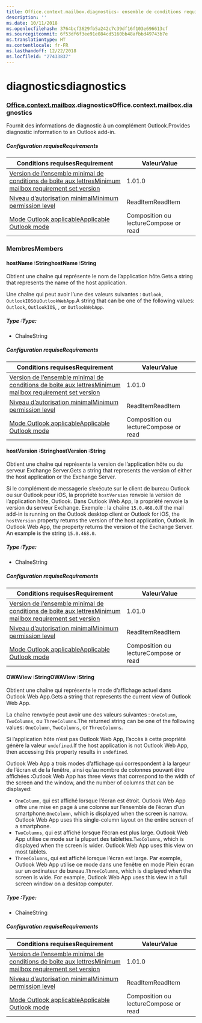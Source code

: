 ```yaml
---
title: Office.context.mailbox.diagnostics- ensemble de conditions requises 1.4
description: ''
ms.date: 10/11/2018
ms.openlocfilehash: 3764bcf3629fb5a242c7c39df16f103e696613cf
ms.sourcegitcommit: 6f53df6f3ee91e084cd5160bb48afbbd49743b7e
ms.translationtype: HT
ms.contentlocale: fr-FR
ms.lasthandoff: 12/22/2018
ms.locfileid: "27433837"
---
```

# <a name="diagnostics"></a><span data-ttu-id="c8e07-102">diagnostics</span><span class="sxs-lookup"><span data-stu-id="c8e07-102">diagnostics</span></span>

### <a name="officeofficemdcontextofficecontextmdmailboxofficecontextmailboxmddiagnostics"></a><span data-ttu-id="c8e07-103">[Office](Office.md)[.context](Office.context.md)[.mailbox](Office.context.mailbox.md).diagnostics</span><span class="sxs-lookup"><span data-stu-id="c8e07-103">Office.context.mailbox.diagnostics</span></span>

<span data-ttu-id="c8e07-104">Fournit des informations de diagnostic à un complément Outlook.</span><span class="sxs-lookup"><span data-stu-id="c8e07-104">Provides diagnostic information to an Outlook add-in.</span></span>

##### <a name="requirements"></a><span data-ttu-id="c8e07-105">Configuration requise</span><span class="sxs-lookup"><span data-stu-id="c8e07-105">Requirements</span></span>

|<span data-ttu-id="c8e07-106">Conditions requises</span><span class="sxs-lookup"><span data-stu-id="c8e07-106">Requirement</span></span>| <span data-ttu-id="c8e07-107">Valeur</span><span class="sxs-lookup"><span data-stu-id="c8e07-107">Value</span></span>|
|---|---|
|[<span data-ttu-id="c8e07-108">Version de l’ensemble minimal de conditions de boîte aux lettres</span><span class="sxs-lookup"><span data-stu-id="c8e07-108">Minimum mailbox requirement set version</span></span>](/office/dev/add-ins/reference/requirement-sets/outlook-api-requirement-sets)| <span data-ttu-id="c8e07-109">1.0</span><span class="sxs-lookup"><span data-stu-id="c8e07-109">1.0</span></span>|
|[<span data-ttu-id="c8e07-110">Niveau d’autorisation minimal</span><span class="sxs-lookup"><span data-stu-id="c8e07-110">Minimum permission level</span></span>](https://docs.microsoft.com/outlook/add-ins/understanding-outlook-add-in-permissions)| <span data-ttu-id="c8e07-111">ReadItem</span><span class="sxs-lookup"><span data-stu-id="c8e07-111">ReadItem</span></span>|
|[<span data-ttu-id="c8e07-112">Mode Outlook applicable</span><span class="sxs-lookup"><span data-stu-id="c8e07-112">Applicable Outlook mode</span></span>](https://docs.microsoft.com/outlook/add-ins/#extension-points)| <span data-ttu-id="c8e07-113">Composition ou lecture</span><span class="sxs-lookup"><span data-stu-id="c8e07-113">Compose or read</span></span>|

### <a name="members"></a><span data-ttu-id="c8e07-114">Membres</span><span class="sxs-lookup"><span data-stu-id="c8e07-114">Members</span></span>

####  <a name="hostname-string"></a><span data-ttu-id="c8e07-115">hostName :String</span><span class="sxs-lookup"><span data-stu-id="c8e07-115">hostName :String</span></span>

<span data-ttu-id="c8e07-116">Obtient une chaîne qui représente le nom de l’application hôte.</span><span class="sxs-lookup"><span data-stu-id="c8e07-116">Gets a string that represents the name of the host application.</span></span>

<span data-ttu-id="c8e07-117">Une chaîne qui peut avoir l’une des valeurs suivantes : `Outlook`, `OutlookIOS`ou`OutlookWebApp`.</span><span class="sxs-lookup"><span data-stu-id="c8e07-117">A string that can be one of the following values: `Outlook`, `OutlookIOS`, , or `OutlookWebApp`.</span></span>

##### <a name="type"></a><span data-ttu-id="c8e07-118">Type :</span><span class="sxs-lookup"><span data-stu-id="c8e07-118">Type:</span></span>

*   <span data-ttu-id="c8e07-119">Chaîne</span><span class="sxs-lookup"><span data-stu-id="c8e07-119">String</span></span>

##### <a name="requirements"></a><span data-ttu-id="c8e07-120">Configuration requise</span><span class="sxs-lookup"><span data-stu-id="c8e07-120">Requirements</span></span>

|<span data-ttu-id="c8e07-121">Conditions requises</span><span class="sxs-lookup"><span data-stu-id="c8e07-121">Requirement</span></span>| <span data-ttu-id="c8e07-122">Valeur</span><span class="sxs-lookup"><span data-stu-id="c8e07-122">Value</span></span>|
|---|---|
|[<span data-ttu-id="c8e07-123">Version de l’ensemble minimal de conditions de boîte aux lettres</span><span class="sxs-lookup"><span data-stu-id="c8e07-123">Minimum mailbox requirement set version</span></span>](/office/dev/add-ins/reference/requirement-sets/outlook-api-requirement-sets)| <span data-ttu-id="c8e07-124">1.0</span><span class="sxs-lookup"><span data-stu-id="c8e07-124">1.0</span></span>|
|[<span data-ttu-id="c8e07-125">Niveau d’autorisation minimal</span><span class="sxs-lookup"><span data-stu-id="c8e07-125">Minimum permission level</span></span>](https://docs.microsoft.com/outlook/add-ins/understanding-outlook-add-in-permissions)| <span data-ttu-id="c8e07-126">ReadItem</span><span class="sxs-lookup"><span data-stu-id="c8e07-126">ReadItem</span></span>|
|[<span data-ttu-id="c8e07-127">Mode Outlook applicable</span><span class="sxs-lookup"><span data-stu-id="c8e07-127">Applicable Outlook mode</span></span>](https://docs.microsoft.com/outlook/add-ins/#extension-points)| <span data-ttu-id="c8e07-128">Composition ou lecture</span><span class="sxs-lookup"><span data-stu-id="c8e07-128">Compose or read</span></span>|

####  <a name="hostversion-string"></a><span data-ttu-id="c8e07-129">hostVersion :String</span><span class="sxs-lookup"><span data-stu-id="c8e07-129">hostVersion :String</span></span>

<span data-ttu-id="c8e07-130">Obtient une chaîne qui représente la version de l’application hôte ou du serveur Exchange Server.</span><span class="sxs-lookup"><span data-stu-id="c8e07-130">Gets a string that represents the version of either the host application or the Exchange Server.</span></span>

<span data-ttu-id="c8e07-p101">Si le complément de messagerie s’exécute sur le client de bureau Outlook ou sur Outlook pour iOS, la propriété `hostVersion` renvoie la version de l’application hôte, Outlook. Dans Outlook Web App, la propriété renvoie la version du serveur Exchange. Exemple : la chaîne `15.0.468.0`.</span><span class="sxs-lookup"><span data-stu-id="c8e07-p101">If the mail add-in is running on the Outlook desktop client or Outlook for iOS, the `hostVersion` property returns the version of the host application, Outlook. In Outlook Web App, the property returns the version of the Exchange Server. An example is the string `15.0.468.0`.</span></span>

##### <a name="type"></a><span data-ttu-id="c8e07-134">Type :</span><span class="sxs-lookup"><span data-stu-id="c8e07-134">Type:</span></span>

*   <span data-ttu-id="c8e07-135">Chaîne</span><span class="sxs-lookup"><span data-stu-id="c8e07-135">String</span></span>

##### <a name="requirements"></a><span data-ttu-id="c8e07-136">Configuration requise</span><span class="sxs-lookup"><span data-stu-id="c8e07-136">Requirements</span></span>

|<span data-ttu-id="c8e07-137">Conditions requises</span><span class="sxs-lookup"><span data-stu-id="c8e07-137">Requirement</span></span>| <span data-ttu-id="c8e07-138">Valeur</span><span class="sxs-lookup"><span data-stu-id="c8e07-138">Value</span></span>|
|---|---|
|[<span data-ttu-id="c8e07-139">Version de l’ensemble minimal de conditions de boîte aux lettres</span><span class="sxs-lookup"><span data-stu-id="c8e07-139">Minimum mailbox requirement set version</span></span>](/office/dev/add-ins/reference/requirement-sets/outlook-api-requirement-sets)| <span data-ttu-id="c8e07-140">1.0</span><span class="sxs-lookup"><span data-stu-id="c8e07-140">1.0</span></span>|
|[<span data-ttu-id="c8e07-141">Niveau d’autorisation minimal</span><span class="sxs-lookup"><span data-stu-id="c8e07-141">Minimum permission level</span></span>](https://docs.microsoft.com/outlook/add-ins/understanding-outlook-add-in-permissions)| <span data-ttu-id="c8e07-142">ReadItem</span><span class="sxs-lookup"><span data-stu-id="c8e07-142">ReadItem</span></span>|
|[<span data-ttu-id="c8e07-143">Mode Outlook applicable</span><span class="sxs-lookup"><span data-stu-id="c8e07-143">Applicable Outlook mode</span></span>](https://docs.microsoft.com/outlook/add-ins/#extension-points)| <span data-ttu-id="c8e07-144">Composition ou lecture</span><span class="sxs-lookup"><span data-stu-id="c8e07-144">Compose or read</span></span>|

####  <a name="owaview-string"></a><span data-ttu-id="c8e07-145">OWAView :String</span><span class="sxs-lookup"><span data-stu-id="c8e07-145">OWAView :String</span></span>

<span data-ttu-id="c8e07-146">Obtient une chaîne qui représente le mode d’affichage actuel dans Outlook Web App.</span><span class="sxs-lookup"><span data-stu-id="c8e07-146">Gets a string that represents the current view of Outlook Web App.</span></span>

<span data-ttu-id="c8e07-147">La chaîne renvoyée peut avoir une des valeurs suivantes : `OneColumn`, `TwoColumns`, ou `ThreeColumns`.</span><span class="sxs-lookup"><span data-stu-id="c8e07-147">The returned string can be one of the following values: `OneColumn`, `TwoColumns`, or `ThreeColumns`.</span></span>

<span data-ttu-id="c8e07-148">Si l’application hôte n’est pas Outlook Web App, l’accès à cette propriété génère la valeur `undefined`.</span><span class="sxs-lookup"><span data-stu-id="c8e07-148">If the host application is not Outlook Web App, then accessing this property results in `undefined`.</span></span>

<span data-ttu-id="c8e07-149">Outlook Web App a trois modes d’affichage qui correspondent à la largeur de l’écran et de la fenêtre, ainsi qu’au nombre de colonnes pouvant être affichées :</span><span class="sxs-lookup"><span data-stu-id="c8e07-149">Outlook Web App has three views that correspond to the width of the screen and the window, and the number of columns that can be displayed:</span></span>

*   <span data-ttu-id="c8e07-p102">`OneColumn`, qui est affiché lorsque l’écran est étroit. Outlook Web App offre une mise en page à une colonne sur l’ensemble de l’écran d’un smartphone.</span><span class="sxs-lookup"><span data-stu-id="c8e07-p102">`OneColumn`, which is displayed when the screen is narrow. Outlook Web App uses this single-column layout on the entire screen of a smartphone.</span></span>
*   <span data-ttu-id="c8e07-p103">`TwoColumns`, qui est affiché lorsque l’écran est plus large. Outlook Web App utilise ce mode sur la plupart des tablettes.</span><span class="sxs-lookup"><span data-stu-id="c8e07-p103">`TwoColumns`, which is displayed when the screen is wider. Outlook Web App uses this view on most tablets.</span></span>
*   <span data-ttu-id="c8e07-p104">`ThreeColumns`, qui est affiché lorsque l’écran est large. Par exemple, Outlook Web App utilise ce mode dans une fenêtre en mode Plein écran sur un ordinateur de bureau.</span><span class="sxs-lookup"><span data-stu-id="c8e07-p104">`ThreeColumns`, which is displayed when the screen is wide. For example, Outlook Web App uses this view in a full screen window on a desktop computer.</span></span>

##### <a name="type"></a><span data-ttu-id="c8e07-156">Type :</span><span class="sxs-lookup"><span data-stu-id="c8e07-156">Type:</span></span>

*   <span data-ttu-id="c8e07-157">Chaîne</span><span class="sxs-lookup"><span data-stu-id="c8e07-157">String</span></span>

##### <a name="requirements"></a><span data-ttu-id="c8e07-158">Configuration requise</span><span class="sxs-lookup"><span data-stu-id="c8e07-158">Requirements</span></span>

|<span data-ttu-id="c8e07-159">Conditions requises</span><span class="sxs-lookup"><span data-stu-id="c8e07-159">Requirement</span></span>| <span data-ttu-id="c8e07-160">Valeur</span><span class="sxs-lookup"><span data-stu-id="c8e07-160">Value</span></span>|
|---|---|
|[<span data-ttu-id="c8e07-161">Version de l’ensemble minimal de conditions de boîte aux lettres</span><span class="sxs-lookup"><span data-stu-id="c8e07-161">Minimum mailbox requirement set version</span></span>](/office/dev/add-ins/reference/requirement-sets/outlook-api-requirement-sets)| <span data-ttu-id="c8e07-162">1.0</span><span class="sxs-lookup"><span data-stu-id="c8e07-162">1.0</span></span>|
|[<span data-ttu-id="c8e07-163">Niveau d’autorisation minimal</span><span class="sxs-lookup"><span data-stu-id="c8e07-163">Minimum permission level</span></span>](https://docs.microsoft.com/outlook/add-ins/understanding-outlook-add-in-permissions)| <span data-ttu-id="c8e07-164">ReadItem</span><span class="sxs-lookup"><span data-stu-id="c8e07-164">ReadItem</span></span>|
|[<span data-ttu-id="c8e07-165">Mode Outlook applicable</span><span class="sxs-lookup"><span data-stu-id="c8e07-165">Applicable Outlook mode</span></span>](https://docs.microsoft.com/outlook/add-ins/#extension-points)| <span data-ttu-id="c8e07-166">Composition ou lecture</span><span class="sxs-lookup"><span data-stu-id="c8e07-166">Compose or read</span></span>|